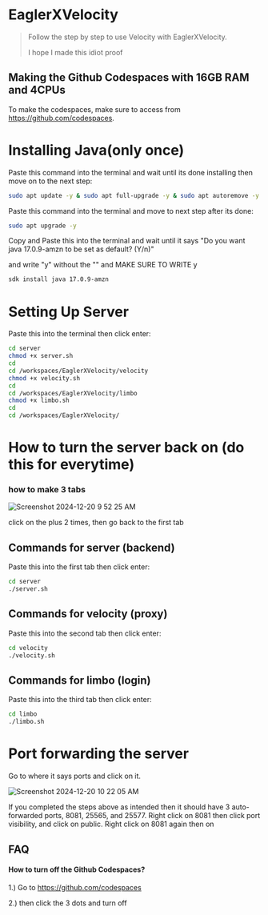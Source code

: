 # EaglerXVelocity
> Follow the step by step to use Velocity with EaglerXVelocity.
> 
> I hope I made this idiot proof
## Making the Github Codespaces with 16GB RAM and 4CPUs
To make the codespaces, make sure to access from https://github.com/codespaces.

# Installing Java(only once)
Paste this command into the terminal and wait until its done installing then move on to the next step:
```bash
sudo apt update -y & sudo apt full-upgrade -y & sudo apt autoremove -y & sudo apt auto-clean -y
```
Paste this command into the terminal and move to next step after its done:
```bash
sudo apt upgrade -y
```
Copy and Paste this into the terminal and wait until it says "Do you want java 17.0.9-amzn to be set as default? (Y/n)" 

and write "y" without the "" and MAKE SURE TO WRITE y
```bash
sdk install java 17.0.9-amzn
```

# Setting Up Server
 Paste this into the terminal then click enter:
```bash
cd server
chmod +x server.sh
cd
cd /workspaces/EaglerXVelocity/velocity
chmod +x velocity.sh
cd
cd /workspaces/EaglerXVelocity/limbo
chmod +x limbo.sh
cd
cd /workspaces/EaglerXVelocity/
```
# How to turn the server back on (do this for everytime)
### how to make 3 tabs

 ![Screenshot 2024-12-20 9 52 25 AM](https://github.com/user-attachments/assets/e7ca31b4-1303-4e09-b81c-978a25229135)
 
 click on the plus 2 times, then go back to the first tab
## Commands for server (backend)
 Paste this into the first tab then click enter:
```bash
cd server
./server.sh
```
## Commands for velocity (proxy)
 Paste this into the second tab then click enter:
```bash
cd velocity
./velocity.sh
```
## Commands for limbo (login)
 Paste this into the third tab then click enter:
```bash
cd limbo
./limbo.sh
```
# Port forwarding the server
 Go to where it says ports and click on it.
 
 ![Screenshot 2024-12-20 10 22 05 AM](https://github.com/user-attachments/assets/e86b821a-165c-4792-9693-e79408894aba)

 If you completed the steps above as intended then it should have 3 auto-forwarded ports, 8081, 25565, and 25577.
 Right click on 8081 then click port visibility, and click on public.
 Right click on 8081 again then on
## FAQ

#### How to turn off the Github Codespaces?

1.) Go to https://github.com/codespaces

2.) then click the 3 dots and turn off
